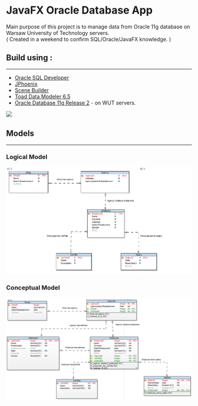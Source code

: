 # JavaFX Oracle Database App
Main purpose of this project is to manage data from Oracle 11g database on Warsaw University of Technology servers.     
( Created in a weekend to confirm SQL/Oracle/JavaFX knowledge. )

## Build using :
---
* [Oracle SQL Developer](https://www.oracle.com/pl/database/technologies/appdev/sql-developer.html)
* [JPhoenix](http://www.jfoenix.com/)
* [Scene Builder](https://gluonhq.com/products/scene-builder/)
* [Toad Data Modeler 6.5](https://www.quest.com/products/toad-data-modeler/)
* [Oracle Database 11g Release 2](https://www.oracle.com/technetwork/database/enterprise-edition/downloads/112010-win64soft-094461.html) - on WUT servers.

![](extras/database-gif.gif)

## Models
---
### Logical Model
![logical](extras/LogicalModel.PNG)

### Conceptual Model
![conceptual](extras/ConceptualModel.PNG)
